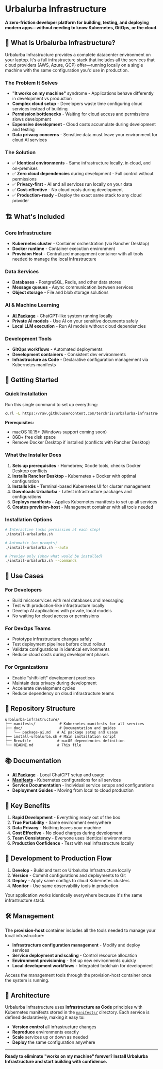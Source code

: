 # Urbalurba Infrastructure

**A zero-friction developer platform for building, testing, and deploying modern apps—without needing to know Kubernetes, GitOps, or the cloud.**

## 🎯 What Is Urbalurba Infrastructure?

Urbalurba Infrastructure provides a complete datacenter environment on your laptop. It's a full infrastructure stack that includes all the services that cloud providers (AWS, Azure, GCP) offer—running locally on a single machine with the same configuration you'd use in production.

### The Problem It Solves

- **"It works on my machine"** syndrome - Applications behave differently in development vs production
- **Complex cloud setup** - Developers waste time configuring cloud services instead of building
- **Permission bottlenecks** - Waiting for cloud access and permissions slows development
- **Expensive development** - Cloud costs accumulate during development and testing
- **Data privacy concerns** - Sensitive data must leave your environment for cloud AI services

### The Solution

- ✅ **Identical environments** - Same infrastructure locally, in cloud, and on-premises
- ✅ **Zero cloud dependencies** during development - Full control without permissions
- ✅ **Privacy-first** - AI and all services run locally on your data
- ✅ **Cost-effective** - No cloud costs during development
- ✅ **Production-ready** - Deploy the exact same stack to any cloud provider

## 🏗️ What's Included

### Core Infrastructure
- **Kubernetes cluster** - Container orchestration (via Rancher Desktop)
- **Docker runtime** - Container execution environment
- **Provision Host** - Centralized management container with all tools needed to manage the local infrastructure

### Data Services
- **Databases** - PostgreSQL, Redis, and other data stores
- **Message queues** - Async communication between services
- **Object storage** - File and blob storage solutions

### AI & Machine Learning
- **[AI Package](doc/package-ai.md)** - ChatGPT-like system running locally
- **Private AI models** - Use AI on your sensitive documents safely
- **Local LLM execution** - Run AI models without cloud dependencies

### Development Tools
- **GitOps workflows** - Automated deployments
- **Development containers** - Consistent dev environments
- **Infrastructure as Code** - Declarative configuration management via Kubernetes manifests

## 🚀 Getting Started

### Quick Installation

Run this single command to set up everything:

```bash
curl -L https://raw.githubusercontent.com/terchris/urbalurba-infrastructure/main/install-urbalurba.sh -o install-urbalurba.sh && chmod +x install-urbalurba.sh && ./install-urbalurba.sh
```

**Prerequisites:**
- macOS 10.15+ (Windows support coming soon)
- 8GB+ free disk space
- Remove Docker Desktop if installed (conflicts with Rancher Desktop)

### What the Installer Does

1. **Sets up prerequisites** - Homebrew, Xcode tools, checks Docker Desktop conflicts
2. **Installs Rancher Desktop** - Kubernetes + Docker with optimal configuration
3. **Installs k9s** - Terminal-based Kubernetes UI for cluster management
4. **Downloads Urbalurba** - Latest infrastructure packages and configurations
5. **Deploys manifests** - Applies Kubernetes manifests to set up all services
6. **Creates provision-host** - Management container with all tools needed

### Installation Options

```bash
# Interactive (asks permission at each step)
./install-urbalurba.sh

# Automatic (no prompts)
./install-urbalurba.sh --auto

# Preview only (show what would be installed)
./install-urbalurba.sh --commands
```

## 🎯 Use Cases

### For Developers
- Build microservices with real databases and messaging
- Test with production-like infrastructure locally
- Develop AI applications with private, local models
- No waiting for cloud access or permissions

### For DevOps Teams
- Prototype infrastructure changes safely
- Test deployment pipelines before cloud rollout
- Validate configurations in identical environments
- Reduce cloud costs during development phases

### For Organizations
- Enable "shift-left" development practices
- Maintain data privacy during development
- Accelerate development cycles
- Reduce dependency on cloud infrastructure teams

## 📁 Repository Structure

```
urbalurba-infrastructure/
├── manifests/           # Kubernetes manifests for all services
├── doc/                 # Documentation and guides
│   └── package-ai.md   # AI package setup and usage
├── install-urbalurba.sh # Main installation script
├── Brewfile            # macOS dependencies definition
└── README.md           # This file
```

## 📚 Documentation

- **[AI Package](doc/package-ai.md)** - Local ChatGPT setup and usage
- **[Manifests](manifests/)** - Kubernetes configurations for all services
- **Service Documentation** - Individual service setups and configurations
- **Deployment Guides** - Moving from local to cloud production

## 🌟 Key Benefits

1. **Rapid Development** - Everything ready out of the box
2. **True Portability** - Same environment everywhere
3. **Data Privacy** - Nothing leaves your machine
4. **Cost Effective** - No cloud charges during development
5. **Team Consistency** - Everyone uses identical environments
6. **Production Confidence** - Test with real infrastructure locally

## 🔄 Development to Production Flow

1. **Develop** - Build and test on Urbalurba Infrastructure locally
2. **Version** - Commit configurations and deployments to Git
3. **Deploy** - Apply same configs to cloud Kubernetes clusters
4. **Monitor** - Use same observability tools in production

Your application works identically everywhere because it's the same infrastructure stack.

## 🛠️ Management

The **provision-host** container includes all the tools needed to manage your local infrastructure:

- **Infrastructure configuration management** - Modify and deploy services
- **Service deployment and scaling** - Control resource allocation
- **Environment provisioning** - Set up new environments quickly
- **Local development workflows** - Integrated toolchain for development

Access the management tools through the provision-host container once the system is running.

## 🔧 Architecture

Urbalurba Infrastructure uses **Infrastructure as Code** principles with Kubernetes manifests stored in the [`manifests/`](manifests/) directory. Each service is defined declaratively, making it easy to:

- **Version control** all infrastructure changes
- **Reproduce** environments exactly
- **Scale** services up or down as needed
- **Deploy** the same configuration anywhere

---

**Ready to eliminate "works on my machine" forever? Install Urbalurba Infrastructure and start building with confidence.**
